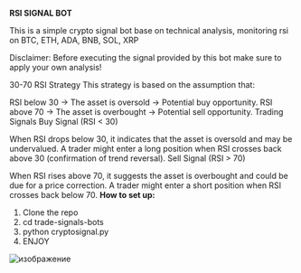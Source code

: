 **RSI SIGNAL BOT**

This is a simple crypto signal bot base on technical analysis, monitoring rsi on BTC, ETH, ADA, BNB, SOL, XRP


Disclaimer: Before executing the signal provided by this bot make sure to apply your own analysis!

30-70 RSI Strategy
This strategy is based on the assumption that:

RSI below 30 → The asset is oversold → Potential buy opportunity.
RSI above 70 → The asset is overbought → Potential sell opportunity.
Trading Signals
Buy Signal (RSI < 30)

When RSI drops below 30, it indicates that the asset is oversold and may be undervalued.
A trader might enter a long position when RSI crosses back above 30 (confirmation of trend reversal).
Sell Signal (RSI > 70)

When RSI rises above 70, it suggests the asset is overbought and could be due for a price correction.
A trader might enter a short position when RSI crosses back below 70.
**How to set up:**
1. Clone the repo
2. cd trade-signals-bots
3. python cryptosignal.py
4. ENJOY

![изображение](https://github.com/user-attachments/assets/6da06970-705e-4cb7-b3b6-292e3874ce2a)


